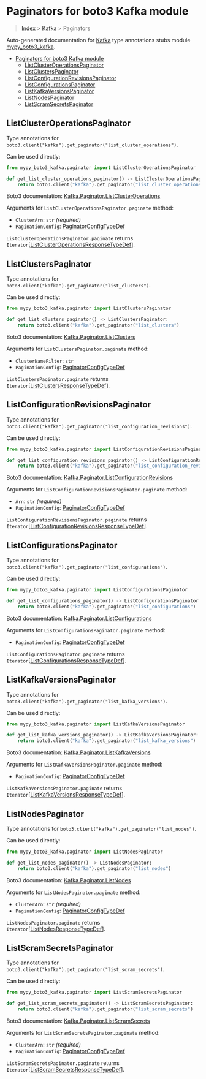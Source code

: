# Paginators for boto3 Kafka module

> [Index](..) > [Kafka](.) > Paginators

Auto-generated documentation for
[Kafka](https://boto3.amazonaws.com/v1/documentation/api/1.17.76/reference/services/kafka.html#Kafka)
type annotations stubs module
[mypy_boto3_kafka](https://pypi.org/project/mypy-boto3-kafka/).

- [Paginators for boto3 Kafka module](#paginators-for-boto3-kafka-module)
  - [ListClusterOperationsPaginator](#listclusteroperationspaginator)
  - [ListClustersPaginator](#listclusterspaginator)
  - [ListConfigurationRevisionsPaginator](#listconfigurationrevisionspaginator)
  - [ListConfigurationsPaginator](#listconfigurationspaginator)
  - [ListKafkaVersionsPaginator](#listkafkaversionspaginator)
  - [ListNodesPaginator](#listnodespaginator)
  - [ListScramSecretsPaginator](#listscramsecretspaginator)

## ListClusterOperationsPaginator

Type annotations for
`boto3.client("kafka").get_paginator("list_cluster_operations")`.

Can be used directly:

```python
from mypy_boto3_kafka.paginator import ListClusterOperationsPaginator

def get_list_cluster_operations_paginator() -> ListClusterOperationsPaginator:
    return boto3.client("kafka").get_paginator("list_cluster_operations")
```

Boto3 documentation:
[Kafka.Paginator.ListClusterOperations](https://boto3.amazonaws.com/v1/documentation/api/1.17.76/reference/services/kafka.html#Kafka.Paginator.ListClusterOperations)

Arguments for `ListClusterOperationsPaginator.paginate` method:

- `ClusterArn`: `str` *(required)*
- `PaginationConfig`:
  [PaginatorConfigTypeDef](./type_defs.md#paginatorconfigtypedef)

`ListClusterOperationsPaginator.paginate` returns
`Iterator`\[[ListClusterOperationsResponseTypeDef](./type_defs.md#listclusteroperationsresponsetypedef)\].

## ListClustersPaginator

Type annotations for `boto3.client("kafka").get_paginator("list_clusters")`.

Can be used directly:

```python
from mypy_boto3_kafka.paginator import ListClustersPaginator

def get_list_clusters_paginator() -> ListClustersPaginator:
    return boto3.client("kafka").get_paginator("list_clusters")
```

Boto3 documentation:
[Kafka.Paginator.ListClusters](https://boto3.amazonaws.com/v1/documentation/api/1.17.76/reference/services/kafka.html#Kafka.Paginator.ListClusters)

Arguments for `ListClustersPaginator.paginate` method:

- `ClusterNameFilter`: `str`
- `PaginationConfig`:
  [PaginatorConfigTypeDef](./type_defs.md#paginatorconfigtypedef)

`ListClustersPaginator.paginate` returns
`Iterator`\[[ListClustersResponseTypeDef](./type_defs.md#listclustersresponsetypedef)\].

## ListConfigurationRevisionsPaginator

Type annotations for
`boto3.client("kafka").get_paginator("list_configuration_revisions")`.

Can be used directly:

```python
from mypy_boto3_kafka.paginator import ListConfigurationRevisionsPaginator

def get_list_configuration_revisions_paginator() -> ListConfigurationRevisionsPaginator:
    return boto3.client("kafka").get_paginator("list_configuration_revisions")
```

Boto3 documentation:
[Kafka.Paginator.ListConfigurationRevisions](https://boto3.amazonaws.com/v1/documentation/api/1.17.76/reference/services/kafka.html#Kafka.Paginator.ListConfigurationRevisions)

Arguments for `ListConfigurationRevisionsPaginator.paginate` method:

- `Arn`: `str` *(required)*
- `PaginationConfig`:
  [PaginatorConfigTypeDef](./type_defs.md#paginatorconfigtypedef)

`ListConfigurationRevisionsPaginator.paginate` returns
`Iterator`\[[ListConfigurationRevisionsResponseTypeDef](./type_defs.md#listconfigurationrevisionsresponsetypedef)\].

## ListConfigurationsPaginator

Type annotations for
`boto3.client("kafka").get_paginator("list_configurations")`.

Can be used directly:

```python
from mypy_boto3_kafka.paginator import ListConfigurationsPaginator

def get_list_configurations_paginator() -> ListConfigurationsPaginator:
    return boto3.client("kafka").get_paginator("list_configurations")
```

Boto3 documentation:
[Kafka.Paginator.ListConfigurations](https://boto3.amazonaws.com/v1/documentation/api/1.17.76/reference/services/kafka.html#Kafka.Paginator.ListConfigurations)

Arguments for `ListConfigurationsPaginator.paginate` method:

- `PaginationConfig`:
  [PaginatorConfigTypeDef](./type_defs.md#paginatorconfigtypedef)

`ListConfigurationsPaginator.paginate` returns
`Iterator`\[[ListConfigurationsResponseTypeDef](./type_defs.md#listconfigurationsresponsetypedef)\].

## ListKafkaVersionsPaginator

Type annotations for
`boto3.client("kafka").get_paginator("list_kafka_versions")`.

Can be used directly:

```python
from mypy_boto3_kafka.paginator import ListKafkaVersionsPaginator

def get_list_kafka_versions_paginator() -> ListKafkaVersionsPaginator:
    return boto3.client("kafka").get_paginator("list_kafka_versions")
```

Boto3 documentation:
[Kafka.Paginator.ListKafkaVersions](https://boto3.amazonaws.com/v1/documentation/api/1.17.76/reference/services/kafka.html#Kafka.Paginator.ListKafkaVersions)

Arguments for `ListKafkaVersionsPaginator.paginate` method:

- `PaginationConfig`:
  [PaginatorConfigTypeDef](./type_defs.md#paginatorconfigtypedef)

`ListKafkaVersionsPaginator.paginate` returns
`Iterator`\[[ListKafkaVersionsResponseTypeDef](./type_defs.md#listkafkaversionsresponsetypedef)\].

## ListNodesPaginator

Type annotations for `boto3.client("kafka").get_paginator("list_nodes")`.

Can be used directly:

```python
from mypy_boto3_kafka.paginator import ListNodesPaginator

def get_list_nodes_paginator() -> ListNodesPaginator:
    return boto3.client("kafka").get_paginator("list_nodes")
```

Boto3 documentation:
[Kafka.Paginator.ListNodes](https://boto3.amazonaws.com/v1/documentation/api/1.17.76/reference/services/kafka.html#Kafka.Paginator.ListNodes)

Arguments for `ListNodesPaginator.paginate` method:

- `ClusterArn`: `str` *(required)*
- `PaginationConfig`:
  [PaginatorConfigTypeDef](./type_defs.md#paginatorconfigtypedef)

`ListNodesPaginator.paginate` returns
`Iterator`\[[ListNodesResponseTypeDef](./type_defs.md#listnodesresponsetypedef)\].

## ListScramSecretsPaginator

Type annotations for
`boto3.client("kafka").get_paginator("list_scram_secrets")`.

Can be used directly:

```python
from mypy_boto3_kafka.paginator import ListScramSecretsPaginator

def get_list_scram_secrets_paginator() -> ListScramSecretsPaginator:
    return boto3.client("kafka").get_paginator("list_scram_secrets")
```

Boto3 documentation:
[Kafka.Paginator.ListScramSecrets](https://boto3.amazonaws.com/v1/documentation/api/1.17.76/reference/services/kafka.html#Kafka.Paginator.ListScramSecrets)

Arguments for `ListScramSecretsPaginator.paginate` method:

- `ClusterArn`: `str` *(required)*
- `PaginationConfig`:
  [PaginatorConfigTypeDef](./type_defs.md#paginatorconfigtypedef)

`ListScramSecretsPaginator.paginate` returns
`Iterator`\[[ListScramSecretsResponseTypeDef](./type_defs.md#listscramsecretsresponsetypedef)\].
